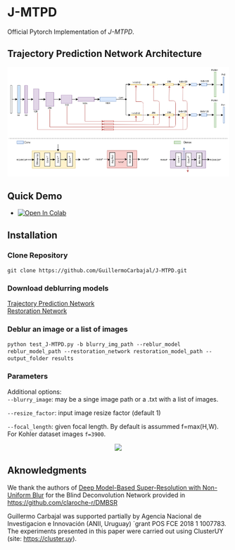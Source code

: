 # J-MTPD

Official Pytorch Implementation  of *J-MTPD*. 
 

## Trajectory Prediction Network Architecture
<p align="center">
<img width="900" src="imgs/two_branches.png?raw=true">
  </p>
  
## Quick Demo


* <a href="https://colab.research.google.com/github/GuillermoCarbajal/J-MTPD/blob/main/J-MTPD_demo.ipynb" target="_parent"><img src="https://colab.research.google.com/assets/colab-badge.svg" alt="Open In Colab"/></a>

## Installation
### Clone Repository
```
git clone https://github.com/GuillermoCarbajal/J-MTPD.git
```


### Download deblurring models

[Trajectory Prediction Network](https://iie.fing.edu.uy/~carbajal/J-MTPD/camera_shake_epoch25_epoch35_epoch50_epoch10_epoch5_epoch25_epoch25_epoch25_epoch27_epoch24_epoch4_epoch10_epoch22_epoch23_epoch90.pkl)           
[Restoration Network](https://iie.fing.edu.uy/~carbajal/J-MTPD/camera_shake_epoch25_epoch35_epoch50_epoch10_epoch5_epoch25_epoch25_epoch25_epoch27_epoch24_epoch4_epoch10_epoch22_epoch23_epoch90_G.pkl)

### Deblur an image or a list of images
```
python test_J-MTPD.py -b blurry_img_path --reblur_model reblur_model_path --restoration_network restoration_model_path --output_folder results
```

### Parameters
Additional options:   
  `--blurry_image`: may be a singe image path or a .txt with a list of images.
  
  `--resize_factor`: input image resize factor (default 1)     
  
  `--focal_length`: given focal length. By default is assummed f=max(H,W). For Kohler dataset images `f=3900`.
  

<p align="center">
<img width="900" src="imgs/sat_images_examples.png?raw=true">
  </p>

## Aknowledgments 
We thank the authors of [Deep Model-Based Super-Resolution with Non-Uniform Blur](https://arxiv.org/abs/2204.10109) for the Blind Deconvolution Network provided in https://github.com/claroche-r/DMBSR 


Guillermo Carbajal was supported partially by Agencia Nacional de Investigacion e Innovación (ANII, Uruguay) ´grant POS FCE 2018 1 1007783. The experiments presented in this paper were carried out using ClusterUY (site: https://cluster.uy).
